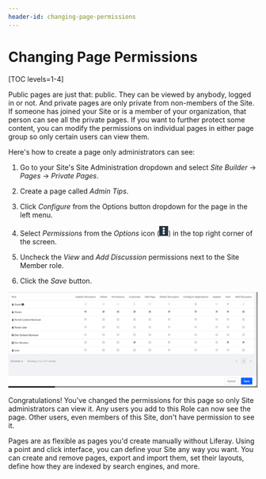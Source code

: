 ```yaml
---
header-id: changing-page-permissions
---
```


# Changing Page Permissions

[TOC levels=1-4]

Public pages are just that: public. They can be viewed by anybody, logged in or
not. And private pages are only private from non-members of the Site. If someone
has joined your Site or is a member of your organization, that person can see
all the private pages. If you want to further protect some content, you can
modify the permissions on individual pages in either page group so only certain
users can view them.

Here's how to create a page only administrators can see: 

1.  Go to your Site's Site Administration dropdown and select *Site Builder*
    &rarr; *Pages* &rarr; *Private Pages*. 

2.  Create a page called *Admin Tips*.

3.  Click *Configure* from the Options button dropdown for the page in the left
    menu.

4.  Select *Permissions* from the *Options* icon
    (![Options](../../../../../images/icon-options.png)) in the top right corner of
    the screen.

4.  Uncheck the *View* and *Add Discussion* permissions next to the Site Member
    role.

5.  Click the *Save* button.

![Figure 1: The Permissions offer a plethora of options for each role.](../../../../../images/web-content-page-permissions.png)

Congratulations! You've changed the permissions for this page so only Site
administrators can view it. Any users you add to this Role can now see the page.
Other users, even members of this Site, don't have permission to see it.

Pages are as flexible as pages you'd create manually without Liferay. Using
a point and click interface, you can define your Site any way you want. You can
create and remove pages, export and import them, set their layouts, define how
they are indexed by search engines, and more.
